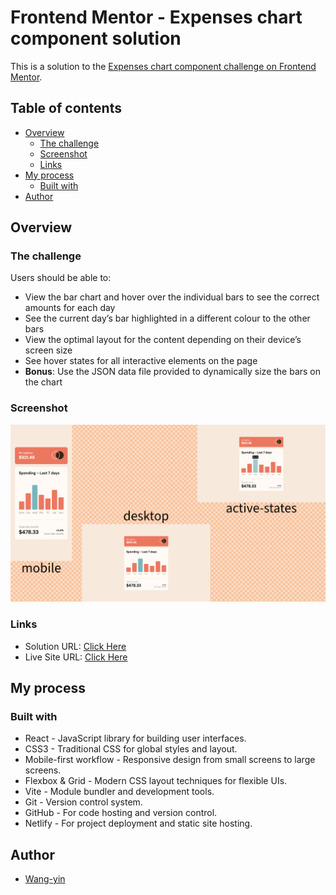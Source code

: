# Frontend Mentor - Expenses chart component solution

This is a solution to the [Expenses chart component challenge on Frontend Mentor](https://www.frontendmentor.io/challenges/expenses-chart-component-e7yJBUdjwt).

## Table of contents

- [Overview](#overview)
  - [The challenge](#the-challenge)
  - [Screenshot](#screenshot)
  - [Links](#links)
- [My process](#my-process)
  - [Built with](#built-with)
- [Author](#author)

## Overview

### The challenge

Users should be able to:

- View the bar chart and hover over the individual bars to see the correct amounts for each day
- See the current day’s bar highlighted in a different colour to the other bars
- View the optimal layout for the content depending on their device’s screen size
- See hover states for all interactive elements on the page
- **Bonus**: Use the JSON data file provided to dynamically size the bars on the chart

### Screenshot

![](./screenshot.png)

### Links

- Solution URL: [Click Here](https://github.com/wang-yin/FrontendMentor/tree/main/Junior/expenses-chart-component-main)
- Live Site URL: [Click Here](https://yinexpenses-chart-component.netlify.app/)

## My process

### Built with

- React - JavaScript library for building user interfaces.
- CSS3 - Traditional CSS for global styles and layout.
- Mobile-first workflow - Responsive design from small screens to large screens.
- Flexbox & Grid - Modern CSS layout techniques for flexible UIs.
- Vite - Module bundler and development tools.
- Git - Version control system.
- GitHub - For code hosting and version control.
- Netlify - For project deployment and static site hosting.

## Author

- [Wang-yin](https://github.com/wang-yin)
